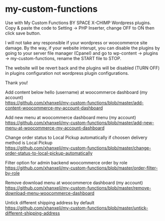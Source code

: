 # my-custom-functions

Use with My Custom Functions BY SPACE X-CHIMP Wordpress plugins. Copy & paste the code to Setting -> PHP Inserter, 
change OFF to ON then click save button.

I will not take any responsible if your wordpress or woocommerce site damage. By the way, if your website interupt, you can disable
the plugins by going to your server file manager (Cpanel) and go to wp-content -> plugins -> my-custom-functions, rename the START
file to STOP.

The website will be revert back and the plugins will be disabled (TURN OFF) in plugins configuration not wordpress plugin configurations.

Thank you!

Add content below hello (username) at woocommerce dashboard (my account)<br>
https://github.com/xhanxeli/my-custom-functions/blob/master/add-content-woocommerce-my-account-dashboard

Add new menu at woocommerce dashboard menu (my account)<br>
https://github.com/xhanxeli/my-custom-functions/blob/master/add-new-menu-at-woocommerce-my-account-dashboard

Change order status to Local Pickup automatically if choosen delivery method is Local Pickup<br>
https://github.com/xhanxeli/my-custom-functions/blob/master/change-order-status-to-local-pickup-automatically

Filter option for admin backend woocommerce order by role<br>
https://github.com/xhanxeli/my-custom-functions/blob/master/order-filter-by-role

Remove download menu at woocommerce dashboard (my account)<br>
https://github.com/xhanxeli/my-custom-functions/blob/master/remove-download-menu-woocommerce-dashboard

Untick different shipping address by default<br>
https://github.com/xhanxeli/my-custom-functions/blob/master/untick-different-shipping-address
